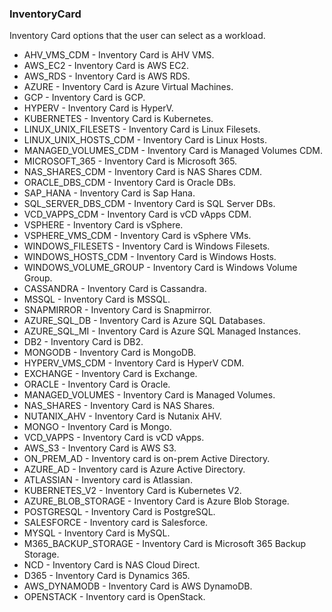 ### InventoryCard
Inventory Card options that the user can select as a workload.

- AHV_VMS_CDM - Inventory Card is AHV VMS.
- AWS_EC2 - Inventory Card is AWS EC2.
- AWS_RDS - Inventory Card is AWS RDS.
- AZURE - Inventory Card is Azure Virtual Machines.
- GCP - Inventory Card is GCP.
- HYPERV - Inventory Card is HyperV.
- KUBERNETES - Inventory Card is Kubernetes.
- LINUX_UNIX_FILESETS - Inventory Card is Linux Filesets.
- LINUX_UNIX_HOSTS_CDM - Inventory Card is Linux Hosts.
- MANAGED_VOLUMES_CDM - Inventory Card is Managed Volumes CDM.
- MICROSOFT_365 - Inventory Card is Microsoft 365.
- NAS_SHARES_CDM - Inventory Card is NAS Shares CDM.
- ORACLE_DBS_CDM - Inventory Card is Oracle DBs.
- SAP_HANA - Inventory Card is Sap Hana.
- SQL_SERVER_DBS_CDM - Inventory Card is SQL Server DBs.
- VCD_VAPPS_CDM - Inventory Card is vCD vApps CDM.
- VSPHERE - Inventory Card is vSphere.
- VSPHERE_VMS_CDM - Inventory Card is vSphere VMs.
- WINDOWS_FILESETS - Inventory Card is Windows Filesets.
- WINDOWS_HOSTS_CDM - Inventory Card is Windows Hosts.
- WINDOWS_VOLUME_GROUP - Inventory Card is Windows Volume Group.
- CASSANDRA - Inventory Card is Cassandra.
- MSSQL - Inventory Card is MSSQL.
- SNAPMIRROR - Inventory Card is Snapmirror.
- AZURE_SQL_DB - Inventory Card is Azure SQL Databases.
- AZURE_SQL_MI - Inventory Card is Azure SQL Managed Instances.
- DB2 - Inventory Card is DB2.
- MONGODB - Inventory Card is MongoDB.
- HYPERV_VMS_CDM - Inventory Card is HyperV CDM.
- EXCHANGE - Inventory Card is Exchange.
- ORACLE - Inventory Card is Oracle.
- MANAGED_VOLUMES - Inventory Card is Managed Volumes.
- NAS_SHARES - Inventory Card is NAS Shares.
- NUTANIX_AHV - Inventory Card is Nutanix AHV.
- MONGO - Inventory Card is Mongo.
- VCD_VAPPS - Inventory Card is vCD vApps.
- AWS_S3 - Inventory Card is AWS S3.
- ON_PREM_AD - Inventory card is on-prem Active Directory.
- AZURE_AD - Inventory card is Azure Active Directory.
- ATLASSIAN - Inventory card is Atlassian.
- KUBERNETES_V2 - Inventory Card is Kubernetes V2.
- AZURE_BLOB_STORAGE - Inventory Card is Azure Blob Storage.
- POSTGRESQL - Inventory Card is PostgreSQL.
- SALESFORCE - Inventory card is Salesforce.
- MYSQL - Inventory Card is MySQL.
- M365_BACKUP_STORAGE - Inventory Card is Microsoft 365 Backup Storage.
- NCD - Inventory Card is NAS Cloud Direct.
- D365 - Inventory Card is Dynamics 365.
- AWS_DYNAMODB - Inventory Card is AWS DynamoDB.
- OPENSTACK - Inventory card is OpenStack.
